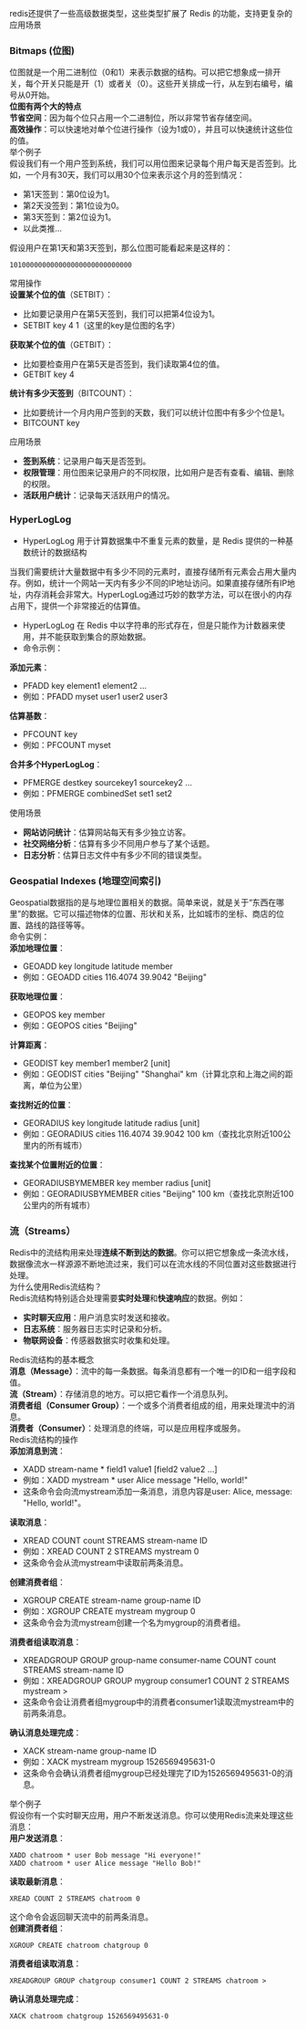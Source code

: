 redis还提供了一些高级数据类型，这些类型扩展了 Redis 的功能，支持更复杂的应用场景
### **Bitmaps (位图)**
位图就是一个用二进制位（0和1）来表示数据的结构。可以把它想象成一排开关，每个开关只能是开（1）或者关（0）。这些开关排成一行，从左到右编号，编号从0开始。<br />**位图有两个大的特点**<br />**节省空间**：因为每个位只占用一个二进制位，所以非常节省存储空间。<br />**高效操作**：可以快速地对单个位进行操作（设为1或0），并且可以快速统计这些位的值。<br />举个例子<br />假设我们有一个用户签到系统，我们可以用位图来记录每个用户每天是否签到。比如，一个月有30天，我们可以用30个位来表示这个月的签到情况：

- 第1天签到：第0位设为1。
- 第2天没签到：第1位设为0。
- 第3天签到：第2位设为1。
- 以此类推...

假设用户在第1天和第3天签到，那么位图可能看起来是这样的：
```
101000000000000000000000000000
```
常用操作<br />**设置某个位的值**（SETBIT）：

- 比如要记录用户在第5天签到，我们可以把第4位设为1。
- SETBIT key 4 1（这里的key是位图的名字）

**获取某个位的值**（GETBIT）：

- 比如要检查用户在第5天是否签到，我们读取第4位的值。
- GETBIT key 4

**统计有多少天签到**（BITCOUNT）：

- 比如要统计一个月内用户签到的天数，我们可以统计位图中有多少个位是1。
- BITCOUNT key

应用场景

- **签到系统**：记录用户每天是否签到。
- **权限管理**：用位图来记录用户的不同权限，比如用户是否有查看、编辑、删除的权限。
- **活跃用户统计**：记录每天活跃用户的情况。
### **HyperLogLog**

- HyperLogLog 用于计算数据集中不重复元素的数量，是 Redis 提供的一种基数统计的数据结构

当我们需要统计大量数据中有多少不同的元素时，直接存储所有元素会占用大量内存。例如，统计一个网站一天内有多少不同的IP地址访问。如果直接存储所有IP地址，内存消耗会非常大。HyperLogLog通过巧妙的数学方法，可以在很小的内存占用下，提供一个非常接近的估算值。

- HyperLogLog 在 Redis 中以字符串的形式存在，但是只能作为计数器来使用，并不能获取到集合的原始数据。
- 命令示例：

**添加元素**：

- PFADD key element1 element2 ...
- 例如：PFADD myset user1 user2 user3

**估算基数**：

- PFCOUNT key
- 例如：PFCOUNT myset

**合并多个HyperLogLog**：

- PFMERGE destkey sourcekey1 sourcekey2 ...
- 例如：PFMERGE combinedSet set1 set2

使用场景

- **网站访问统计**：估算网站每天有多少独立访客。
- **社交网络分析**：估算有多少不同用户参与了某个话题。
- **日志分析**：估算日志文件中有多少不同的错误类型。
### **Geospatial Indexes (地理空间索引)**
Geospatial数据指的是与地理位置相关的数据。简单来说，就是关于“东西在哪里”的数据。它可以描述物体的位置、形状和关系，比如城市的坐标、商店的位置、路线的路径等等。<br />命令实例：<br />**添加地理位置**：

- GEOADD key longitude latitude member
- 例如：GEOADD cities 116.4074 39.9042 "Beijing"

**获取地理位置**：

- GEOPOS key member
- 例如：GEOPOS cities "Beijing"

**计算距离**：

- GEODIST key member1 member2 [unit]
- 例如：GEODIST cities "Beijing" "Shanghai" km（计算北京和上海之间的距离，单位为公里）

**查找附近的位置**：

- GEORADIUS key longitude latitude radius [unit]
- 例如：GEORADIUS cities 116.4074 39.9042 100 km（查找北京附近100公里内的所有城市）

**查找某个位置附近的位置**：

- GEORADIUSBYMEMBER key member radius [unit]
- 例如：GEORADIUSBYMEMBER cities "Beijing" 100 km（查找北京附近100公里内的所有城市）
### **流（Streams）**
Redis中的流结构用来处理**连续不断到达的数据**。你可以把它想象成一条流水线，数据像流水一样源源不断地流过来，我们可以在流水线的不同位置对这些数据进行处理。<br />为什么使用Redis流结构？<br />Redis流结构特别适合处理需要**实时处理**和**快速响应**的数据。例如：

- **实时聊天应用**：用户消息实时发送和接收。
- **日志系统**：服务器日志实时记录和分析。
- **物联网设备**：传感器数据实时收集和处理。

Redis流结构的基本概念<br />**消息（Message）**：流中的每一条数据。每条消息都有一个唯一的ID和一组字段和值。<br />**流（Stream）**：存储消息的地方。可以把它看作一个消息队列。<br />**消费者组（Consumer Group）**：一个或多个消费者组成的组，用来处理流中的消息。<br />**消费者（Consumer）**：处理消息的终端，可以是应用程序或服务。<br />Redis流结构的操作<br />**添加消息到流**：

- XADD stream-name * field1 value1 [field2 value2 ...]
- 例如：XADD mystream * user Alice message "Hello, world!"
- 这条命令会向流mystream添加一条消息，消息内容是user: Alice, message: "Hello, world!"。

**读取消息**：

- XREAD COUNT count STREAMS stream-name ID
- 例如：XREAD COUNT 2 STREAMS mystream 0
- 这条命令会从流mystream中读取前两条消息。

**创建消费者组**：

- XGROUP CREATE stream-name group-name ID
- 例如：XGROUP CREATE mystream mygroup 0
- 这条命令会为流mystream创建一个名为mygroup的消费者组。

**消费者组读取消息**：

- XREADGROUP GROUP group-name consumer-name COUNT count STREAMS stream-name ID
- 例如：XREADGROUP GROUP mygroup consumer1 COUNT 2 STREAMS mystream >
- 这条命令会让消费者组mygroup中的消费者consumer1读取流mystream中的前两条消息。

**确认消息处理完成**：

- XACK stream-name group-name ID
- 例如：XACK mystream mygroup 1526569495631-0
- 这条命令会确认消费者组mygroup已经处理完了ID为1526569495631-0的消息。

举个例子<br />假设你有一个实时聊天应用，用户不断发送消息。你可以使用Redis流来处理这些消息：<br />**用户发送消息**：
```
XADD chatroom * user Bob message "Hi everyone!"
XADD chatroom * user Alice message "Hello Bob!"
```
**读取最新消息**：
```
XREAD COUNT 2 STREAMS chatroom 0
```
这个命令会返回聊天流中的前两条消息。<br />**创建消费者组**：
```
XGROUP CREATE chatroom chatgroup 0
```
**消费者组读取消息**：
```
XREADGROUP GROUP chatgroup consumer1 COUNT 2 STREAMS chatroom >
```
**确认消息处理完成**：
```
XACK chatroom chatgroup 1526569495631-0
```
